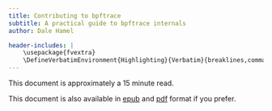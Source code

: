 ```yaml
---
title: Contributing to bpftrace
subtitle: A practical guide to bpftrace internals
author: Dale Hamel

header-includes: |
    \usepackage{fvextra}
    \DefineVerbatimEnvironment{Highlighting}{Verbatim}{breaklines,commandchars=\\\{\}}
---
```


This document is approximately a 15 minute read.

This document is also available in [epub](./output/doc.epub) and [pdf](./output/doc.pdf) format if you prefer.
